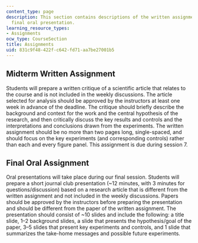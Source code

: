 ```yaml
---
content_type: page
description: This section contains descriptions of the written assignment and the
  final oral presentation.
learning_resource_types:
- Assignments
ocw_type: CourseSection
title: Assignments
uid: 831c9f48-422f-c642-fd71-aa7be27001b5
---
```


Midterm Written Assignment
--------------------------

Students will prepare a written critique of a scientific article that relates to the course and is not included in the weekly discussions. The article selected for analysis should be approved by the instructors at least one week in advance of the deadline. The critique should briefly describe the background and context for the work and the central hypothesis of the research, and then critically discuss the key results and controls and the interpretations and conclusions drawn from the experiments. The written assignment should be no more than two pages long, single-spaced, and should focus on the key experiments (and corresponding controls) rather than each and every figure panel. This assignment is due during session 7.

Final Oral Assignment
---------------------

Oral presentations will take place during our final session. Students will prepare a short journal club presentation (~12 minutes, with 3 minutes for questions/discussion) based on a research article that is different from the written assignment and not included in the weekly discussions. Papers should be approved by the instructors before preparing the presentation and should be different from the paper of the written assignment. The presentation should consist of ~10 slides and include the following: a title slide, 1–2 background slides, a slide that presents the hypothesis/goal of the paper, 3–5 slides that present key experiments and controls, and 1 slide that summarizes the take-home messages and possible future experiments.